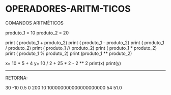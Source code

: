 # OPERADORES-ARITM-TICOS

COMANDOS ARITMÉTICOS

produto_1 = 10
produto_2 = 20

print ( produto_1 + produto_2) 
print ( produto_1 - produto_2)
print ( produto_1 / produto_2)
print ( produto_1 // produto_2)
print ( produto_1 * produto_2)
print ( produto_1 % produto_2)
print (produto_1 ** produto_2)

x= 10 * 5 + 4
y= 10 / 2 + 25 * 2 - 2 ** 2
print(x)
print(y)

------------------------------------



RETORNA:

30
-10
0.5
0
200
10
100000000000000000000
54
51.0
